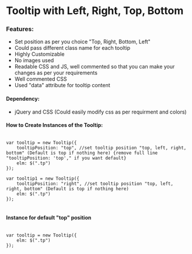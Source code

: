 # Tooltip with Left, Right, Top, Bottom

### Features:
- Set position as per you choice "Top, Right, Bottom, Left"
- Could pass different class name for each tooltip
- Highly Customizable
- No images used
- Readable CSS and JS, well commented so that you can make your changes as per your requirements
- Well commented CSS
- Used "data" attribute for tooltip content

#### Dependency:
- jQuery and CSS (Could easily modify css as per requirment and colors)

#### How to Create Instances of the Tooltip:
<pre>
<code>
var tooltip = new Tooltip({
	tooltipPosition: "top", //set tooltip position "top, left, right, bottom" (Default is top if nothing here) {remove full line "tooltipPosition: 'top'," if you want default}
	elm: $(".tp")
});

var tooltip1 = new Tooltip({
	tooltipPosition: "right", //set tooltip position "top, left, right, bottom" (Default is top if nothing here)
	elm: $(".tp")
});
</code>
</pre>


#### Instance for default "top" position
<pre>
<code>
var tooltip = new Tooltip({
	elm: $(".tp")
});
</code>
</pre>